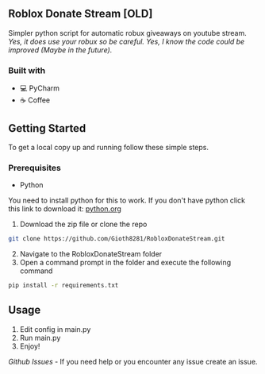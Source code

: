 <!-- ABOUT THE PROJECT -->
## Roblox Donate Stream [OLD]
Simpler python script for automatic robux giveaways on youtube stream.
_Yes, it does use your robux so be careful._
_Yes, I know the code could be improved (Maybe in the future)._

### Built with
* 💻 PyCharm
* ☕ Coffee

<!-- GETTING STARTED -->
## Getting Started

To get a local copy up and running follow these simple steps.

### Prerequisites

* Python

You need to install python for this to work. If you don't have python click this link to download it: [python.org](https://www.python.org)

1. Download the zip file or clone the repo 
```sh
git clone https://github.com/Gioth8281/RobloxDonateStream.git
```
2. Navigate to the RobloxDonateStream folder
3. Open a command prompt in the folder and execute the following command
```sh
pip install -r requirements.txt
```

<!-- USAGE EXAMPLES -->
## Usage

1. Edit config in main.py
2. Run main.py
3. Enjoy!

_Github Issues_ - If you need help or you encounter any issue create an issue.

